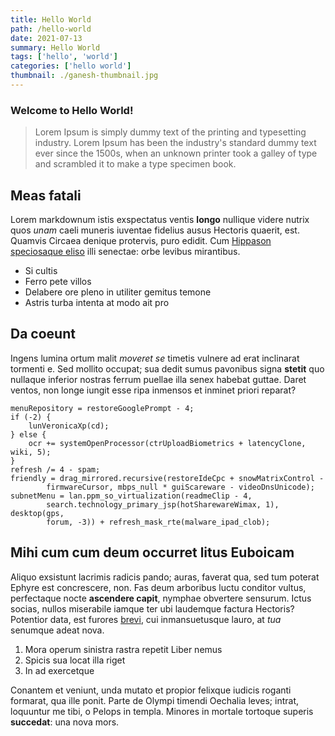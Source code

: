 ```yaml
---
title: Hello World
path: /hello-world
date: 2021-07-13
summary: Hello World
tags: ['hello', 'world']
categories: ['hello world']
thumbnail: ./ganesh-thumbnail.jpg
---
```


### Welcome to Hello World!

> Lorem Ipsum is simply dummy text of the printing and typesetting industry. Lorem Ipsum has been the industry's standard dummy text ever since the 1500s, when an unknown printer took a galley of type and scrambled it to make a type specimen book. 

## Meas fatali

Lorem markdownum istis exspectatus ventis **longo** nullique videre nutrix quos
*unam* caeli muneris iuventae fidelius ausus Hectoris quaerit, est. Quamvis
Circaea denique protervis, puro edidit. Cum [Hippason speciosaque
eliso](http://pectore.com/) illi senectae: orbe levibus mirantibus.

- Si cultis
- Ferro pete villos
- Delabere ore pleno in utiliter gemitus temone
- Astris turba intenta at modo ait pro

## Da coeunt

Ingens lumina ortum malit *moveret se* timetis vulnere ad erat inclinarat
tormenti e. Sed mollito occupat; sua dedit sumus pavonibus signa **stetit** quo
nullaque inferior nostras ferrum puellae illa senex habebat guttae. Daret
ventos, non longe iungit esse ripa inmensos et inminet priori reparat?

    menuRepository = restoreGooglePrompt - 4;
    if (-2) {
        lunVeronicaXp(cd);
    } else {
        ocr += systemOpenProcessor(ctrUploadBiometrics + latencyClone, wiki, 5);
    }
    refresh /= 4 - spam;
    friendly = drag_mirrored.recursive(restoreIdeCpc + snowMatrixControl -
            firmwareCursor, mbps_null * guiScareware - videoDnsUnicode);
    subnetMenu = lan.ppm_so_virtualization(readmeClip - 4,
            search.technology_primary_jsp(hotSharewareWimax, 1), desktop(gps,
            forum, -3)) + refresh_mask_rte(malware_ipad_clob);

## Mihi cum cum deum occurret litus Euboicam

Aliquo exsistunt lacrimis radicis pando; auras, faverat qua, sed tum poterat
Ephyre est concrescere, non. Fas deum arboribus luctu conditor vultus,
perfectaque nocte **ascendere capit**, nymphae obvertere sensurum. Ictus socias,
nullos miserabile iamque ter ubi laudemque factura Hectoris? Potentior data, est
furores [brevi](http://www.et.com/), cui inmansuetusque lauro, at *tua* senumque
adeat nova.

1. Mora operum sinistra rastra repetit Liber nemus
2. Spicis sua locat illa riget
3. In ad exercetque

Conantem et veniunt, unda mutato et propior felixque iudicis roganti formarat,
qua ille ponit. Parte de Olympi timendi Oechalia leves; intrat, loquuntur me
tibi, o Pelops in templa. Minores in mortale tortoque superis **succedat**: una
nova mors.